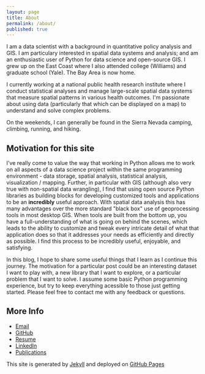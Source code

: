 ```yaml
---
layout: page
title: About
permalink: /about/
published: true
---
```


I am a data scientist with a background in quantitative policy analysis and GIS. I am particulary interested in spatial data systems and analysis; and am an enthusiastic user of Python for data science and open-source GIS. I grew up on the East Coast where I also attended college (Williams) and graduate school (Yale). The Bay Area is now home.

I currently working at a national public health research institute where I conduct statistical analyses and manage large-scale spatial data systems that measure spatial patterns in various health outcomes. I'm passionate about using data (particularly that which can be displayed on a map) to understand and solve complex problems.

On the weekends, I can generally be found in the Sierra Nevada camping, climbing, running, and hiking. 

## Motivation for this site
I've really come to value the way that working in Python allows me to work on all aspects of a data science project within the same programming environment - data storage, spatial analysis, statistical analysis, visualization / mapping. Further, in particular with GIS (although also very true with non-spatial data wrangling), I find that using open source Python libraries as building blocks for developing customized tools and applications to be an **incredibly** useful approach. With spatial data analysis this has many advantages over the more standard "black box" use of geoprocessing tools in most desktop GIS. When tools are built from the bottom up, you have a full-understanding of what is going on behind the scenes, which leads to the ability to customize and tweak every intricate detail of what that application does so that it addresses your needs as efficiently and directly as possible. I find this process to be incredibly useful, enjoyable, and satisfying. 

In this blog, I hope to share some useful things that I learn as I continue this journey. The motivation for a particular post could be an interesting dataset I want to play with, a new library that I want to explore, or a particular problem that I want to solve. I assume some basic Python programming experience, but try to keep everything acessible to those just getting started. Please feel free to contact me with any feedback or questions.

## More Info
- [Email](mailto:andrew.gaidus@gmail.com)
- [GitHub](https://github.com/agaidus)
- [Resume](/images/Gaidus_Resume.pdf)
- [LinkedIn](https://www.linkedin.com/in/andrew-gaidus-59606124)
- [Publications](https://www.researchgate.net/profile/Andrew_Gaidus)



This site is generated by [Jekyll](http://jekyllrb.com/) and deployed on [GitHub Pages](https://pages.github.com/)
